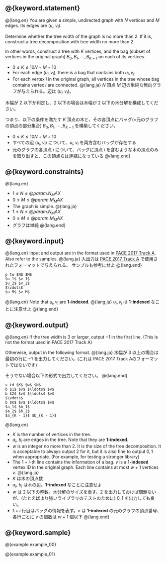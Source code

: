 ## @{keyword.statement}

@{lang.en}
You are given a simple, undirected graph with $N$ vertices and $M$ edges. Its edges are $(u_i, v_i)$.

Determine whether the tree width of the graph is no more than 2. If it is, construct a tree decomposition with tree width no more than 2.

In other words, construct a tree with $K$ vertices, and the bag (subset of vertices in the original graph) $B_0, B_1, \cdots, B_{K - 1}$ on each of its vertices.

- $0 \leq K \leq 10N + M + 10$
- For each edge $(u_i, v_i)$, there is a bag that contains both $u_i, v_i$.
- For each vertex $i$ in the original graph, all vertices in the tree whose bag contains vertex $i$ are connected.
@{lang.ja}
$N$ 頂点 $M$ 辺の単純な無向グラフが与えられる。辺は $(u_i, v_i)$。

木幅が $2$ 以下か判定し、$2$ 以下の場合は木幅が $2$ 以下の木分解を構成してください。

つまり、以下の条件を満たす $K$ 頂点の木と、その各頂点にバッグ(=元のグラフの頂点の部分集合) $B_0, B_1, \cdots, B_{K - 1}$ を構築してください。

- $0 \leq K \leq 10N + M + 10$
- すべての辺 $(u_i, v_i)$ について、$u_i, v_i$ を両方含むバッグが存在する
- 元のグラフの各頂点 $i$ について、バッグに頂点 $i$ を含むような木の頂点のみを取り出すと、この頂点らは連結になっている
@{lang.end}

## @{keyword.constraints}

@{lang.en}
- $1 \leq N \leq @{param.N_MAX}$
- $0 \leq M \leq @{param.M_MAX}$
- The graph is simple.
@{lang.ja}
- $1 \leq N \leq @{param.N_MAX}$
- $0 \leq M \leq @{param.M_MAX}$
- グラフは単純
@{lang.end}

## @{keyword.input}

@{lang.en}
Input and output are in the format used in [PACE 2017 Track A](https://pacechallenge.wordpress.com/pace-2017/track-a-treewidth/).
Also refer to the samples.
@{lang.ja}
入出力は [PACE 2017 Track A](https://pacechallenge.wordpress.com/pace-2017/track-a-treewidth/) で使用されたフォーマットで与えられる。
サンプルも参考にせよ
@{lang.end}


```
p tw $N$ $M$
$u_1$ $v_1$
$u_2$ $v_2$
$\vdots$
$u_M$ $v_M$
```

@{lang.en}
Note that $u_i, v_i$ are **1-indexed**.
@{lang.ja}
$u_i, v_i$ は **1-indexed** なことに注意せよ
@{lang.end}

## @{keyword.output}

@{lang.en}
If the tree width is $3$ or larger, output $-1$ in the first line. (This is not the format used in PACE 2017 Track A)

Otherwise, output in the following format.
@{lang.ja}
木幅が $3$ 以上の場合は最初の行に $-1$ を出力してください。(これは PACE 2017 Track Aのフォーマットではないです)

そうでない場合以下の形式で出力してください。
@{lang.end}

```
s td $K$ $w$ $N$
b $1$ $v$ $\ldots$ $v$
b $2$ $v$ $\ldots$ $v$
$\vdots$
b $K$ $v$ $\ldots$ $v$
$a_1$ $b_1$
$a_2$ $b_2$
$a_{K - 1}$ $b_{K - 1}$
```

@{lang.en}
- $K$ is the number of vertices in the tree.
- $a_i$, $b_i$ are edges in the tree. Note that they are **1-indexed**.
- $w$ is an integer no more than 2. It is the size of the tree decomposition. It is acceptable to always output $2$ for it, but it is also fine to output $0, 1$ when appropriate. (For example, for testing a stronger library)
- The $1 + i$-th line contains the information of a bag. $v$ is a **1-indexed** vertex ID in the original graph. Each line contains at most $w + 1$ vertices $v$.
@{lang.ja}
- $K$ は木の頂点数
- $a_i$, $b_i$ は木の辺。**1-indexed** なことに注意せよ
- $w$ は $2$ 以下の整数。木分解のサイズを表す。$2$ を出力しておけば問題ないが、(たとえばより強いライブラリのテストのために) $0, 1$ を出力しても良い。
- $1 + i$ 行目はバッグの情報を表す。$v$ は **1-indexed** の元のグラフの頂点番号、各行ごとに $v$ の個数は $w + 1$ 個以下
@{lang.end}

## @{keyword.sample}

@{example.example_00}

@{example.example_01}
